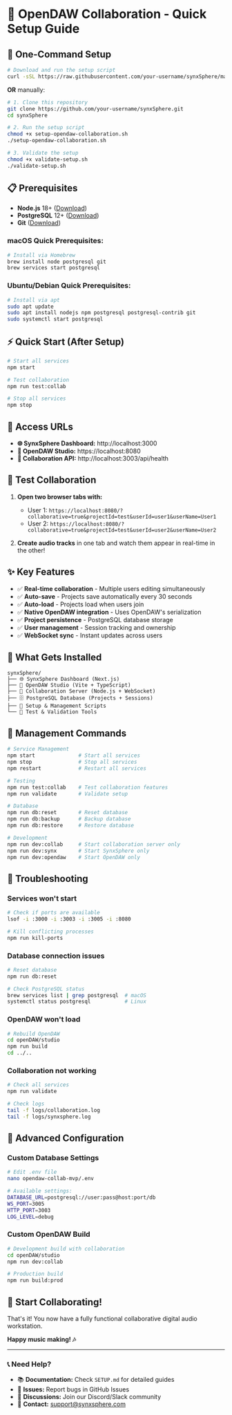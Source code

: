 # 🎵 OpenDAW Collaboration - Quick Setup Guide

## 🚀 One-Command Setup

```bash
# Download and run the setup script
curl -sSL https://raw.githubusercontent.com/your-username/synxSphere/main/setup-opendaw-collaboration.sh | bash
```

**OR** manually:

```bash
# 1. Clone this repository
git clone https://github.com/your-username/synxSphere.git
cd synxSphere

# 2. Run the setup script
chmod +x setup-opendaw-collaboration.sh
./setup-opendaw-collaboration.sh

# 3. Validate the setup
chmod +x validate-setup.sh
./validate-setup.sh
```

## 📋 Prerequisites

- **Node.js** 18+ ([Download](https://nodejs.org))
- **PostgreSQL** 12+ ([Download](https://postgresql.org))
- **Git** ([Download](https://git-scm.com))

### macOS Quick Prerequisites:
```bash
# Install via Homebrew
brew install node postgresql git
brew services start postgresql
```

### Ubuntu/Debian Quick Prerequisites:
```bash
# Install via apt
sudo apt update
sudo apt install nodejs npm postgresql postgresql-contrib git
sudo systemctl start postgresql
```

## ⚡ Quick Start (After Setup)

```bash
# Start all services
npm start

# Test collaboration
npm run test:collab

# Stop all services  
npm stop
```

## 🔗 Access URLs

- **🌐 SynxSphere Dashboard:** http://localhost:3000
- **🎵 OpenDAW Studio:** https://localhost:8080
- **📡 Collaboration API:** http://localhost:3003/api/health

## 🧪 Test Collaboration

1. **Open two browser tabs with:**
   - User 1: `https://localhost:8080/?collaborative=true&projectId=test&userId=user1&userName=User1`
   - User 2: `https://localhost:8080/?collaborative=true&projectId=test&userId=user2&userName=User2`

2. **Create audio tracks** in one tab and watch them appear in real-time in the other!

## ✨ Key Features

- ✅ **Real-time collaboration** - Multiple users editing simultaneously
- ✅ **Auto-save** - Projects save automatically every 30 seconds
- ✅ **Auto-load** - Projects load when users join
- ✅ **Native OpenDAW integration** - Uses OpenDAW's serialization
- ✅ **Project persistence** - PostgreSQL database storage
- ✅ **User management** - Session tracking and ownership
- ✅ **WebSocket sync** - Instant updates across users

## 🎯 What Gets Installed

```
synxSphere/
├── 🌐 SynxSphere Dashboard (Next.js)
├── 🎵 OpenDAW Studio (Vite + TypeScript)
├── 📡 Collaboration Server (Node.js + WebSocket)
├── 🗄️ PostgreSQL Database (Projects + Sessions)
├── 🔧 Setup & Management Scripts
└── 🧪 Test & Validation Tools
```

## 🔧 Management Commands

```bash
# Service Management
npm start              # Start all services
npm stop               # Stop all services
npm restart            # Restart all services

# Testing
npm run test:collab    # Test collaboration features
npm run validate       # Validate setup

# Database
npm run db:reset       # Reset database
npm run db:backup      # Backup database
npm run db:restore     # Restore database

# Development
npm run dev:collab     # Start collaboration server only
npm run dev:synx       # Start SynxSphere only
npm run dev:opendaw    # Start OpenDAW only
```

## 🐛 Troubleshooting

### Services won't start
```bash
# Check if ports are available
lsof -i :3000 -i :3003 -i :3005 -i :8080

# Kill conflicting processes
npm run kill-ports
```

### Database connection issues
```bash
# Reset database
npm run db:reset

# Check PostgreSQL status
brew services list | grep postgresql  # macOS
systemctl status postgresql           # Linux
```

### OpenDAW won't load
```bash
# Rebuild OpenDAW
cd openDAW/studio
npm run build
cd ../..
```

### Collaboration not working
```bash
# Check all services
npm run validate

# Check logs
tail -f logs/collaboration.log
tail -f logs/synxsphere.log
```

## 📖 Advanced Configuration

### Custom Database Settings
```bash
# Edit .env file
nano opendaw-collab-mvp/.env

# Available settings:
DATABASE_URL=postgresql://user:pass@host:port/db
WS_PORT=3005
HTTP_PORT=3003
LOG_LEVEL=debug
```

### Custom OpenDAW Build
```bash
# Development build with collaboration
cd openDAW/studio
npm run dev:collab

# Production build
npm run build:prod
```

## 🎵 Start Collaborating!

That's it! You now have a fully functional collaborative digital audio workstation.

**Happy music making! 🎶**

---

### 📞 Need Help?

- 📚 **Documentation:** Check `SETUP.md` for detailed guides
- 🐛 **Issues:** Report bugs in GitHub Issues  
- 💬 **Discussions:** Join our Discord/Slack community
- 📧 **Contact:** support@synxsphere.com
